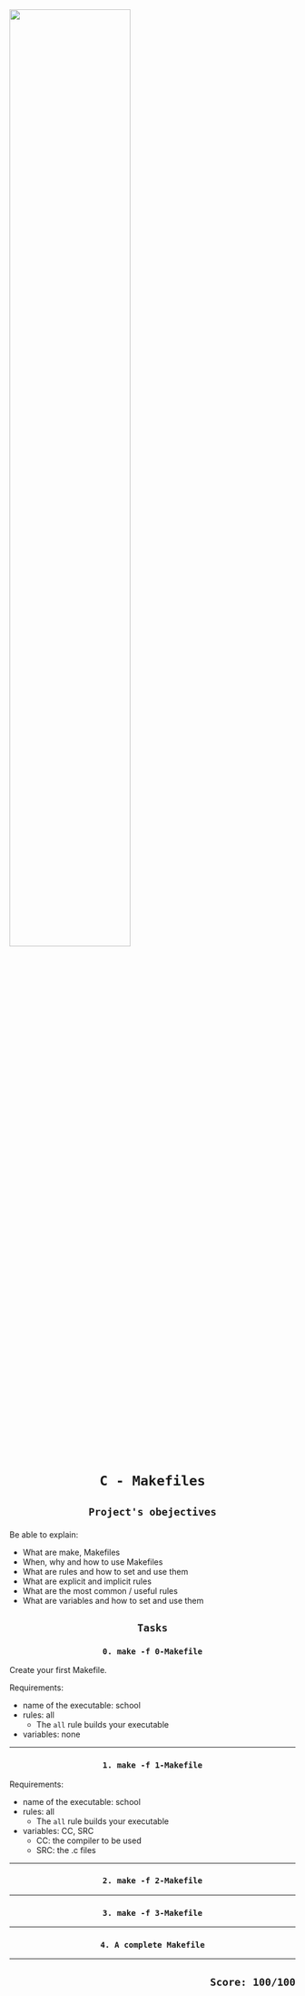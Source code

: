 
<img width = 65% src = "https://s3.eu-west-3.amazonaws.com/hbtn.intranet.project.files/holbertonschool-low_level_programming/273/giphy-2.gif" />

# <p align=center> `C - Makefiles`</p>
## <p align=center> `Project's obejectives` </p>
Be able to explain:
- What are make, Makefiles
- When, why and how to use Makefiles
- What are rules and how to set and use them
- What are explicit and implicit rules
- What are the most common / useful rules
- What are variables and how to set and use them

## <p align=center>`Tasks`</p>
### <p align=center>`0. make -f 0-Makefile`</p>
Create your first Makefile.

Requirements:

- name of the executable: school
- rules: all
  - The `all` rule builds your executable
- variables: none
-----------------------------------------------
### <p align=center>`1. make -f 1-Makefile`</p>
Requirements:

- name of the executable: school
- rules: all
  - The `all` rule builds your executable
- variables: CC, SRC
  - CC: the compiler to be used
  - SRC: the .c files
-----------------------------------------------
### <p align=center>`2. make -f 2-Makefile`</p>
-----------------------------------------------
### <p align=center>`3. make -f 3-Makefile`</p>
-----------------------------------------------
### <p align=center>`4. A complete Makefile`</p>

-----------------------------------------------
## <p align=right>`Score: 100/100`</p>

